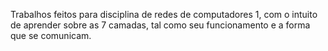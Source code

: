 Trabalhos feitos para disciplina de redes de computadores 1, com o intuito de aprender sobre as 7 camadas, tal como seu funcionamento e a forma que se comunicam.
